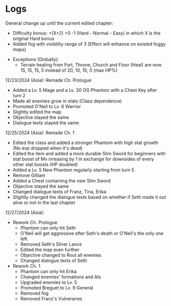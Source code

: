 Logs
===
General change up until the current edited chapter:
  * Difficulty bonus: +(X+2) +0 -1 (Hard - Normal - Easy) in which X is the original Hard bonus
  * Added fog with visibility range of 3 (Effect will enhance on existed foggy maps)
  - Exceptions (Globally):
    * Terrain healing from Fort, Throne, Church and Floor (Heal) are now 15, 15, 15, 5 instead of 20, 10, 10, 0 (max HP%)

12/23/2024 (Asia): Remade Ch. Prologue
  * Added a Lv. 5 Mage and a Lv. 30 OG Phantom with a Chest Key after turn 2
  * Made all enemies grow in stats (Class dependence)
  * Promoted O'Neil to Lv. 6 Warrior 
  * Slightly edited the map
  * Objective stayed the same
  * Dialogue texts stayed the same
    
12/25/2024 (Asia): Remade Ch. 1
  * Edited the class and added a stronger Phantom with high stat growth (No exp dropped when it's dead)
  * Edited the item and added a more durable Slim Sword for beginners with stat boost of Mv inreasing by 1 in exchange for downsides of every other stat boosts (HP doubled)
  * Added a Lv. 5 New Phantom regularly starting from turn 5
  * Remove Gilliam
  * Added a Chest containing the new Slim Sword
  * Objective stayed the same
  * Changed dialogue texts of Franz, Tina, Erika
  * Slightly changed the dialogue texts based on whether if Seth made it out alive or not in the last chapter

12/27/2024 (Asia):
- Rework Ch. Prologue
  * Phantom can only hit Seth
  * O'Neil will get aggressive after Seth's death or O'Neil's the only one left.
  * Removed Seth's Silver Lance
  * Edited the map even further
  * Objective changed to Rout all enemies
  * Changed dialogue texts of Seth
- Rework Ch. 1
  * Phantom can only hit Erika
  * Changed enemies' formations and AIs
  * Upgraded enemies to Lv. 5
  * Promoted Breguet to Lv. 9 General
  * Removed fog
  * Removed Franz's Vulneraries
